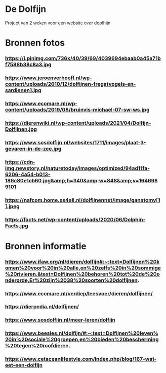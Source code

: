 # De Dolfijn
Project van 2 weken voor een website over doplhijn


# Bronnen fotos
### https://i.pinimg.com/736x/40/39/69/4039694ebaab0a45a71bf7588b38c8a3.jpg
### https://www.jeroenverhoeff.nl/wp-content/uploads/2010/12/dolfijnen-fregatvogels-en-sardienen1.jpg
### https://www.ecomare.nl/wp-content/uploads/2019/08/bruinvis-michael-07-sw-ws.jpg
### https://dierenwiki.nl/wp-content/uploads/2021/04/Dolfijn-Dolfijnen.jpg
### https://www.sosdolfijn.nl/websites/1711/images/plaat-3-gevaren-in-de-zee.jpg
### https://cdn-img.newstory.nl/naturetoday/images/optimized/94ad11fa-6206-4a54-b013-186c80e1cb60.jpg&amp;h=340&amp;w=848&amp;v=1646989101
### https://nafcom.home.xs4all.nl/dolfijnennet/image/ganatomy[1].jpeg
### https://facts.net/wp-content/uploads/2020/06/Dolphin-Facts.jpg

# Bronnen informatie

### https://www.ifaw.org/nl/dieren/dolfijn#:~:text=Dolfijnen%20komen%20voor%20in%20alle,en%20zelfs%20in%20sommige%20rivieren.&text=Dolfijnen%20behoren%20tot%20de%20onderorde,Er%20zijn%2038%20soorten%20dolfijnen.
### https://www.ecomare.nl/verdiep/leesvoer/dieren/dolfijnen/
### https://dierpedia.nl/dolfijnen/
### https://www.sosdolfijn.nl/meer-leren/dolfijn
### https://www.beesies.nl/dolfijn/#:~:text=Dolfijnen%20leven%20in%20sociale%20groepen,en%20bieden%20bescherming%20tegen%20roofdieren.
### https://www.cetaceanlifestyle.com/index.php/blog/167-wat-eet-een-dolfijn

